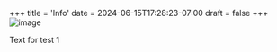 +++
title = 'Info'
date = 2024-06-15T17:28:23-07:00
draft = false
+++
![image](/images/Bangkok.png)

Text for test 1
